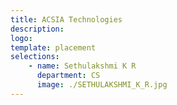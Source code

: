 ```yaml
---
title: ACSIA Technologies
description: 
logo: 
template: placement
selections:
    - name: Sethulakshmi K R
      department: CS
      image: ./SETHULAKSHMI_K_R.jpg
---
```

